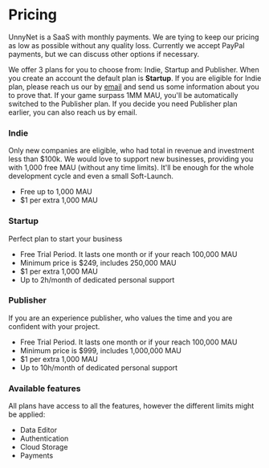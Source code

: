 # Pricing

UnnyNet is a SaaS with monthly payments. We are tying to keep our pricing as low as possible without any quality loss. Currently we accept PayPal payments, but we can discuss other options if necessary.

We offer 3 plans for you to choose from: Indie, Startup and Publisher. When you create an account the default plan is **Startup**. If you are eligible for Indie plan, please reach us our by [email](mailto:partners@unnynet.com) and send us some information about you to prove that. If your game surpass 1MM MAU, you'll be automatically switched to the Publisher plan. If you decide you need Publisher plan earlier, you can also reach us by email.

### Indie
Only new companies are eligible, who had total in revenue and investment less than $100k.
We would love to support new businesses, providing you with 1,000 free MAU (without any time limits). It'll be enough for the whole development cycle and even a small Soft-Launch.

* Free up to 1,000 MAU
* $1 per extra 1,000 MAU

### Startup
Perfect plan to start your business

* Free Trial Period. It lasts one month or if your reach 100,000 MAU
* Minimum price is $249, includes 250,000 MAU
* $1 per extra 1,000 MAU
* Up to 2h/month of dedicated personal support

### Publisher
If you are an experience publisher, who values the time and you are confident with your project. 

* Free Trial Period. It lasts one month or if your reach 100,000 MAU
* Minimum price is $999, includes 1,000,000 MAU
* $1 per extra 1,000 MAU
* Up to 10h/month of dedicated personal support

### Available features
All plans have access to all the features, however the different limits might be applied:

* Data Editor
* Authentication
* Cloud Storage
* Payments
